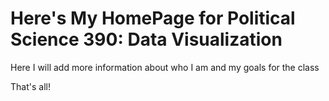 # Here's My HomePage for Political Science 390: Data Visualization

Here I will add more information about who I am and my goals for the class

That's all!

